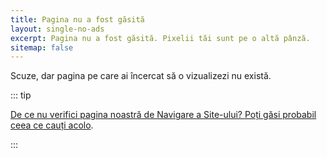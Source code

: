 ```yaml
---
title: Pagina nu a fost găsită
layout: single-no-ads
excerpt: Pagina nu a fost găsită. Pixelii tăi sunt pe o altă pânză.
sitemap: false
---
```


Scuze, dar pagina pe care ai încercat să o vizualizezi nu există.

::: tip

[De ce nu verifici pagina noastră de Navigare a Site-ului? Poți găsi probabil ceea ce cauți acolo](site-navigation).

:::
